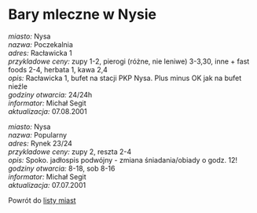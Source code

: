 # Bary mleczne w Nysie


*miasto:*  Nysa    <br/>
*nazwa:*  Poczekalnia   <br/>
*adres:*  Racławicka 1   <br/>
*przykladowe ceny:*  zupy 1-2, pierogi (różne, nie leniwe) 3-3,30, inne + fast foods 2-4, herbata 1, kawa 2,4   <br/>
*opis:*  Racławicka 1, bufet na stacji PKP Nysa. Plus minus OK jak na bufet nieźle   <br/>
*godziny otwarcia:*  24/24h   <br/>
*informator:*  Michał Segit   <br/>
*aktualizacja:*    07.08.2001   <br/>



*miasto:*  Nysa    <br/>
*nazwa:*  Popularny   <br/>
*adres:*  Rynek 23/24   <br/>
*przykladowe ceny:*  zupy 2, reszta 2-4   <br/>
*opis:*  Spoko. jadłospis podwójny - zmiana śniadania/obiady o godz. 12!   <br/>
*godziny otwarcia:*  8-18, sob 8-16   <br/>
*informator:*  Michał Segit   <br/>
*aktualizacja:*    07.07.2001   <br/>

Powrót do [listy miast](/bary_mleczne)


